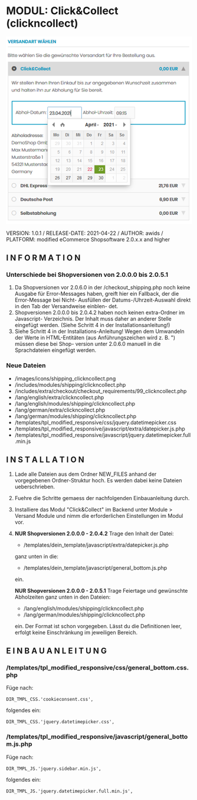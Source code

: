 # MODUL: Click&Collect (clickncollect)
<img src="https://raw.githubusercontent.com/awids-modules/clickncollect/main/images/clickncollect.png" alt="Click&Collect" />

VERSION: 1.0.1 / RELEASE-DATE: 2021-04-22 / AUTHOR: awids / PLATFORM: modified eCommerce Shopsoftware 2.0.x.x and higher


## I N F O R M A T I O N 

### Unterschiede bei Shopversionen von 2.0.0.0 bis 2.0.5.1

1. Da Shopversionen vor 2.0.6.0 in der /checkout_shipping.php noch keine Ausgabe für
   Error-Messages haben, greift hier ein Fallback, der die Error-Message bei Nicht-
   Ausfüllen der Datums-/Uhrzeit-Auswahl direkt in den Tab der Versandweise einblen-
   det.
2. Shopversionen 2.0.0.0 bis 2.0.4.2 haben noch keinen extra-Ordner im Javascript-
   Verzeichnis. Der Inhalt muss daher an anderer Stelle eingefügt werden. (Siehe
   Schritt 4 in der Installationsanleitung!)
3. Siehe Schritt 4 in der Installations-Anleitung! Wegen dem Umwandeln der Werte in
   HTML-Entitäten (aus Anführungszeichen wird z. B. &quot;) müssen diese  bei Shop-
   version unter 2.0.6.0 manuell in die Sprachdateien eingefügt werden.

### Neue Dateien

- /images/icons/shipping_clickncollect.png
- /includes/modules/shipping/clickncollect.php
- /includes/extra/checkout/checkout_requirements/99_clickncollect.php
- /lang/english/extra/clickncollect.php
- /lang/english/modules/shipping/clickncollect.php
- /lang/german/extra/clickncollect.php
- /lang/german/modules/shipping/clickncollect.php
- /templates/tpl_modified_responsive/css/jquery.datetimepicker.css
- /templates/tpl_modified_responsive/javascript/extra/datepicker.js.php
- /templates/tpl_modified_responsive/javascript/jquery.datetimepicker.full.min.js


## I N S T A L L A T I O N

1. Lade alle Dateien aus dem Ordner NEW_FILES anhand der vorgegebenen Ordner-Struktur
   hoch. Es werden dabei keine Dateien ueberschrieben.
2. Fuehre die Schritte gemaess der nachfolgenden Einbauanleitung durch.
3. Installiere das Modul "Click&Collect" im Backend unter Module > Versand Module und
   nimm die erforderlichen Einstellungen im Modul vor.
4. <b>NUR Shopversionen 2.0.0.0 - 2.0.4.2</b>
   Trage den Inhalt der Datei:
   
   - /templates/dein_template/javascript/extra/datepicker.js.php
   
   ganz unten in die:
   
   - /templates/dein_template/javascript/general_bottom.js.php
   
   ein.
   
   <b>NUR Shopversionen 2.0.0.0 - 2.0.5.1</b>
   Trage Feiertage und gewünschte Abholzeiten ganz unten in den Dateien:

   - /lang/english/modules/shipping/clickncollect.php
   - /lang/german/modules/shipping/clickncollect.php

   ein. Der Format ist schon vorgegeben. Lässt du die Definitionen leer, erfolgt keine
   Einschränkung im jeweiligen Bereich.


## E I N B A U A N L E I T U N G

### /templates/tpl_modified_responsive/css/general_bottom.css.php

Füge nach:

    DIR_TMPL_CSS.'cookieconsent.css',

folgendes ein:

    DIR_TMPL_CSS.'jquery.datetimepicker.css',


### /templates/tpl_modified_responsive/javascript/general_bottom.js.php

Füge nach:

    DIR_TMPL_JS.'jquery.sidebar.min.js',

folgendes ein:

    DIR_TMPL_JS.'jquery.datetimepicker.full.min.js',
    
